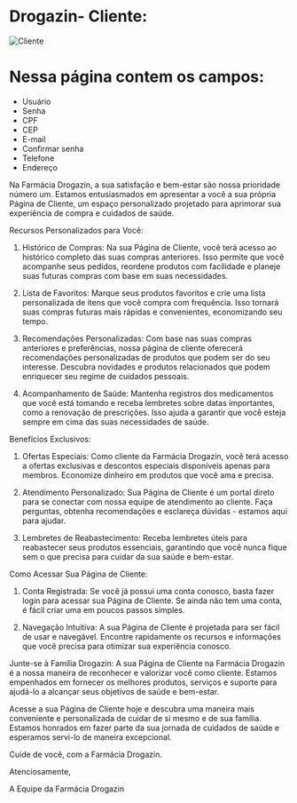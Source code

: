 # Drogazin- Cliente:
![Cliente](https://github.com/enzojunqueiraa/Drogazin-api/assets/140071695/999e5ed2-cc60-4ca2-a2f5-564259309885)

# Nessa página contem os campos:
* Usuário
* Senha
* CPF
* CEP
* E-mail
* Confirmar senha
* Telefone
* Endereço

Na Farmácia Drogazin, a sua satisfação e bem-estar são nossa prioridade número um. Estamos entusiasmados em apresentar a você a sua própria Página de Cliente, um espaço personalizado projetado para aprimorar sua experiência de compra e cuidados de saúde.

Recursos Personalizados para Você:

1. Histórico de Compras: Na sua Página de Cliente, você terá acesso ao histórico completo das suas compras anteriores. Isso permite que você acompanhe seus pedidos, reordene produtos com facilidade e planeje suas futuras compras com base em suas necessidades.

2. Lista de Favoritos: Marque seus produtos favoritos e crie uma lista personalizada de itens que você compra com frequência. Isso tornará suas compras futuras mais rápidas e convenientes, economizando seu tempo.

3. Recomendações Personalizadas: Com base nas suas compras anteriores e preferências, nossa página de cliente oferecerá recomendações personalizadas de produtos que podem ser do seu interesse. Descubra novidades e produtos relacionados que podem enriquecer seu regime de cuidados pessoais.

4. Acompanhamento de Saúde: Mantenha registros dos medicamentos que você está tomando e receba lembretes sobre datas importantes, como a renovação de prescrições. Isso ajuda a garantir que você esteja sempre em cima das suas necessidades de saúde.

Benefícios Exclusivos:

1. Ofertas Especiais: Como cliente da Farmácia Drogazin, você terá acesso a ofertas exclusivas e descontos especiais disponíveis apenas para membros. Economize dinheiro em produtos que você ama e precisa.

2. Atendimento Personalizado: Sua Página de Cliente é um portal direto para se conectar com nossa equipe de atendimento ao cliente. Faça perguntas, obtenha recomendações e esclareça dúvidas - estamos aqui para ajudar.

3. Lembretes de Reabastecimento: Receba lembretes úteis para reabastecer seus produtos essenciais, garantindo que você nunca fique sem o que precisa para cuidar da sua saúde e bem-estar.

Como Acessar Sua Página de Cliente:

1. Conta Registrada: Se você já possui uma conta conosco, basta fazer login para acessar sua Página de Cliente. Se ainda não tem uma conta, é fácil criar uma em poucos passos simples.

2. Navegação Intuitiva: A sua Página de Cliente é projetada para ser fácil de usar e navegável. Encontre rapidamente os recursos e informações que você precisa para otimizar sua experiência conosco.

Junte-se à Família Drogazin:
A sua Página de Cliente na Farmácia Drogazin é a nossa maneira de reconhecer e valorizar você como cliente. Estamos empenhados em fornecer os melhores produtos, serviços e suporte para ajudá-lo a alcançar seus objetivos de saúde e bem-estar.

Acesse a sua Página de Cliente hoje e descubra uma maneira mais conveniente e personalizada de cuidar de si mesmo e de sua família. Estamos honrados em fazer parte da sua jornada de cuidados de saúde e esperamos servi-lo de maneira excepcional.

Cuide de você, com a Farmácia Drogazin.

Atenciosamente,

A Equipe da Farmácia Drogazin